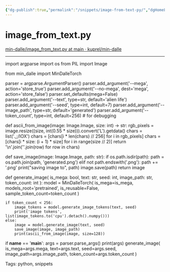 ```yaml
---
{"dg-publish":true,"permalink":"/snippets/image-from-text-py/","dgHomeLink":true,"dgPassFrontmatter":false}
---
```


# image_from_text.py

[min-dalle/image_from_text.py at main · kuprel/min-dalle](https://github.com/kuprel/min-dalle/blob/main/image_from_text.py)

---
import argparse
import os
from PIL import Image

from min_dalle import MinDalleTorch

parser = argparse.ArgumentParser()
parser.add_argument('--mega', action='store_true')
parser.add_argument('--no-mega', dest='mega', action='store_false')
parser.set_defaults(mega=False)
parser.add_argument('--text', type=str, default='alien life')
parser.add_argument('--seed', type=int, default=7)
parser.add_argument('--image_path', type=str, default='generated')
parser.add_argument('--token_count', type=int, default=256) # for debugging


def ascii_from_image(image: Image.Image, size: int) -> str:
    rgb_pixels = image.resize((size, int(0.55 * size))).convert('L').getdata()
    chars = list('.,;/IOX')
    chars = [chars[i * len(chars) // 256] for i in rgb_pixels]
    chars = [chars[i * size: (i + 1) * size] for i in range(size // 2)]
    return '\n'.join(''.join(row) for row in chars)


def save_image(image: Image.Image, path: str):
    if os.path.isdir(path):
        path = os.path.join(path, 'generated.png')
    elif not path.endswith('.png'):
        path += '.png'
    print("saving image to", path)
    image.save(path)
    return image


def generate_image(
    is_mega: bool,
    text: str,
    seed: int,
    image_path: str,
    token_count: int
):
    model = MinDalleTorch(
        is_mega=is_mega, 
        models_root='pretrained',
        is_reusable=False,
        sample_token_count=token_count
    )

    if token_count < 256:
        image_tokens = model.generate_image_tokens(text, seed)
        print('image tokens', list(image_tokens.to('cpu').detach().numpy()))
    else:
        image = model.generate_image(text, seed)
        save_image(image, image_path)
        print(ascii_from_image(image, size=128))


if __name__ == '__main__':
    args = parser.parse_args()
    print(args)
    generate_image(
        is_mega=args.mega,
        text=args.text,
        seed=args.seed,
        image_path=args.image_path,
        token_count=args.token_count
    )

Tags:
  python, snippets